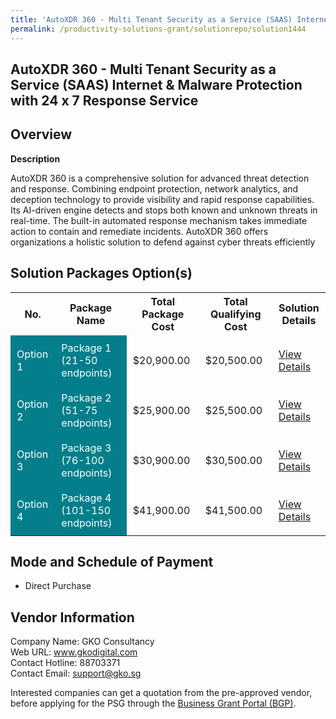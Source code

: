 ```yaml
---
title: 'AutoXDR 360 - Multi Tenant Security as a Service (SAAS) Internet & Malware Protection with 24 x 7 Response Service'
permalink: /productivity-solutions-grant/solutionrepo/solution1444
---
```


## AutoXDR 360 - Multi Tenant Security as a Service (SAAS) Internet & Malware Protection with 24 x 7 Response Service

## Overview

**Description**

AutoXDR 360 is a comprehensive solution for advanced threat detection and response. Combining endpoint protection, network analytics, and deception technology to provide visibility and rapid response capabilities. Its AI-driven engine detects and stops both known and unknown threats in real-time. The built-in automated response mechanism takes immediate action to contain and remediate incidents. AutoXDR 360 offers organizations a holistic solution to defend against cyber threats efficiently

## Solution Packages Option(s)

<table>
<tr>
<th><b>No.</b></th>
<th><b>Package Name</b></th>
<th><b>Total Package Cost</b></th>
<th><b>Total Qualifying Cost</b></th>
<th><b>Solution Details</b></th>
</tr>
<tr>
<td style='padding: 10px; background-color: #037E8A; color: #FFFFFF;'>Option 1</td>
<td style='padding: 10px; background-color: #037E8A; color: #FFFFFF;'>Package 1 (21-50 endpoints)</td>
<td style='padding: 10px;'>$20,900.00</td>
<td style='padding: 10px;'>$20,500.00</td>
<td style='padding: 10px;'><a href='/images/psg/GKO_Consultancy_AutoXDR_360_Multi_Tenant_SAAS_05102023_Desensitised_Annex3_Part1.pdf' target='_blank'>View Details</a></td>
</tr>
<tr>
<td style='padding: 10px; background-color: #037E8A; color: #FFFFFF;'>Option 2</td>
<td style='padding: 10px; background-color: #037E8A; color: #FFFFFF;'>Package 2 (51-75 endpoints)</td>
<td style='padding: 10px;'>$25,900.00</td>
<td style='padding: 10px;'>$25,500.00</td>
<td style='padding: 10px;'><a href='/images/psg/GKO_Consultancy_AutoXDR_360_Multi_Tenant_SAAS_05102023_Desensitised_Annex3_Part2.pdf' target='_blank'>View Details</a></td>
</tr>
<tr>
<td style='padding: 10px; background-color: #037E8A; color: #FFFFFF;'>Option 3</td>
<td style='padding: 10px; background-color: #037E8A; color: #FFFFFF;'>Package 3 (76-100 endpoints)</td>
<td style='padding: 10px;'>$30,900.00</td>
<td style='padding: 10px;'>$30,500.00</td>
<td style='padding: 10px;'><a href='/images/psg/GKO_Consultancy_AutoXDR_360_Multi_Tenant_SAAS_05102023_Desensitised_Annex3_Part3.pdf' target='_blank'>View Details</a></td>
</tr>
<tr>
<td style='padding: 10px; background-color: #037E8A; color: #FFFFFF;'>Option 4</td>
<td style='padding: 10px; background-color: #037E8A; color: #FFFFFF;'>Package 4 (101-150 endpoints)</td>
<td style='padding: 10px;'>$41,900.00</td>
<td style='padding: 10px;'>$41,500.00</td>
<td style='padding: 10px;'><a href='/images/psg/GKO_Consultancy_AutoXDR_360_Multi_Tenant_SAAS_05102023_Desensitised_Annex3_Part4.pdf' target='_blank'>View Details</a></td>
</tr>
</table>

## Mode and Schedule of Payment

 - Direct Purchase

## Vendor Information

 Company Name: GKO Consultancy<br>Web URL: www.gkodigital.com <br>Contact Hotline: 88703371 <br>Contact Email: support@gko.sg 

Interested companies can get a quotation from the pre-approved vendor, before applying for the PSG through the <a href='https://www.businessgrants.gov.sg/' target='_blank' rel='noopener'>Business Grant Portal (BGP)</a>.

<script src="/jquery/resize-tables.js"></script>
